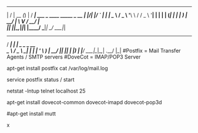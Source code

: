  __  __       _ _   ____                           
|  \/  | __ _(_) | / ___|  ___ _ ____   _____ _ __ 
| |\/| |/ _` | | | \___ \ / _ \ '__\ \ / / _ \ '__|
| |  | | (_| | | |  ___) |  __/ |   \ V /  __/ |   
|_|  |_|\__,_|_|_| |____/ \___|_|    \_/ \___|_|   
                                                   
 ____       _               
/ ___|  ___| |_ _   _ _ __  
\___ \ / _ \ __| | | | '_ \ 
 ___) |  __/ |_| |_| | |_) |
|____/ \___|\__|\__,_| .__/ 
                     |_| 
#Postfix = Mail Transfer Agents / SMTP servers
#DoveCot = IMAP/POP3 Server

apt-get install postfix
cat /var/log/mail.log

service postfix status / start

netstat -lntup
telnet localhost 25

apt-get install dovecot-common dovecot-imapd dovecot-pop3d

#apt-get install mutt

x
